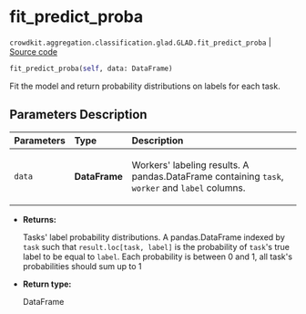 # fit_predict_proba
`crowdkit.aggregation.classification.glad.GLAD.fit_predict_proba` | [Source code](https://github.com/Toloka/crowd-kit/blob/v1.1.0.rc2/crowdkit/aggregation/classification/glad.py#L315)

```python
fit_predict_proba(self, data: DataFrame)
```

Fit the model and return probability distributions on labels for each task.

## Parameters Description

| Parameters | Type | Description |
| :----------| :----| :-----------|
`data`|**DataFrame**|<p>Workers&#x27; labeling results. A pandas.DataFrame containing `task`, `worker` and `label` columns.</p>

* **Returns:**

  Tasks' label probability distributions.
A pandas.DataFrame indexed by `task` such that `result.loc[task, label]`
is the probability of `task`'s true label to be equal to `label`. Each
probability is between 0 and 1, all task's probabilities should sum up to 1

* **Return type:**

  DataFrame
